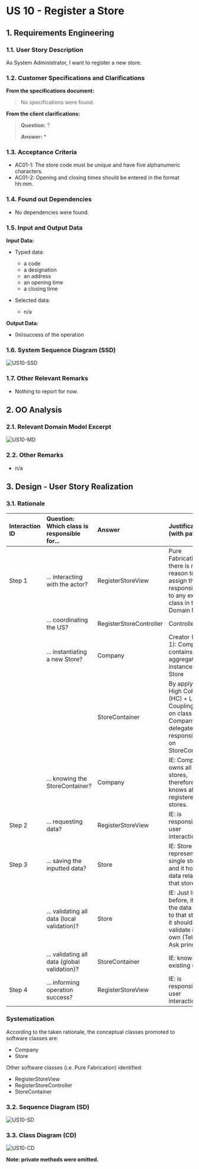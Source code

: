 # US 10 - Register a Store

## 1. Requirements Engineering

### 1.1. User Story Description

As System Administrator, I want to register a new store.

### 1.2. Customer Specifications and Clarifications

**From the specifications document:**

>No specifications were found.

**From the client clarifications:**

> **Question:** ?
>
> **Answer:** *

### 1.3. Acceptance Criteria

- AC01-1: The store code must be unique and have five alphanumeric characters.
- AC01-2: Opening and closing times should be entered in the format hh:mm.

### 1.4. Found out Dependencies

- No dependencies were found.

### 1.5. Input and Output Data

**Input Data:**

- Typed data:
  - a code
  - a designation
  - an address
  - an opening time
  - a closing time

- Selected data:
  - n/a

**Output Data:**

- (In)success of the operation

### 1.6. System Sequence Diagram (SSD)

![US10-SSD](US10-SSD.svg)

### 1.7. Other Relevant Remarks

- Nothing to report for now.


## 2. OO Analysis

### 2.1. Relevant Domain Model Excerpt

![US10-MD](US10-MD.svg)

### 2.2. Other Remarks

- n/a


## 3. Design - User Story Realization

### 3.1. Rationale

| Interaction ID | Question: Which class is responsible for...   | Answer                  | Justification (with patterns)                                                                                                  |
|:---------------|:----------------------------------------------|:------------------------|:-------------------------------------------------------------------------------------------------------------------------------|
| Step 1  		     | 	... interacting with the actor?              | RegisterStoreView       | Pure Fabrication: there is no reason to assign this responsibility to any existing class in the Domain Model.                  |
| 			  		        | 	... coordinating the US?                     | RegisterStoreController | Controller                                                                                                                     |
| 			  		        | 	... instantiating a new Store?               | Company                 | Creator (Rule 1): Company contains or aggregates instances of Store                                                            |
| 			  		        | 	                                             | StoreContainer          | By applying High Cohesion (HC) + Low Coupling (LC) on class Company, it delegates the responsibility on StoreContainer.        |
| 			  		        | ... knowing the StoreContainer?               | Company                 | IE: Company owns all the stores, therefore it knows all the registered stores.                                                 |
| Step 2  		     | 	... requesting data?				                     | RegisterStoreView       | IE: is responsible for user interactions.                                                                                      |
| Step 3  		     | 	... saving the inputted data?                | Store                   | IE: Store class represents a single store, and it holds the data related to that store.                                        | 
| 		             | 	... validating all data (local validation)?  | Store                   | IE: Just like before, it holds the data related to that store so it should validate it on its own (Tell, Don't Ask principle). | 
| 			  	         | 	... validating all data (global validation)? | StoreContainer          | IE: knows all existing stores.                                                                                                 |
| Step 4  		     | 	... informing operation success?             | RegisterStoreView       | IE: is responsible for user interactions.                                                                                      | | 

### Systematization

According to the taken rationale, the conceptual classes promoted to software classes are:

- Company
- Store

Other software classes (i.e. Pure Fabrication) identified:

- RegisterStoreView
- RegisterStoreController
- StoreContainer

### 3.2. Sequence Diagram (SD)

![US10-SD](US10-SD.svg)

### 3.3. Class Diagram (CD)

![US10-CD](US10-CD.svg)

**Note: private methods were omitted.**

